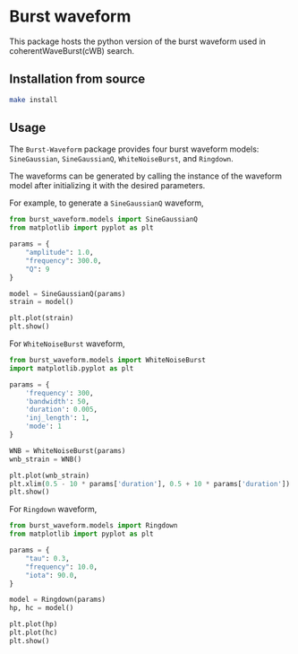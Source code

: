 # Burst waveform

This package hosts the python version of the burst waveform used in coherentWaveBurst(cWB) search.

## Installation from source

```bash
make install
```

## Usage

The `Burst-Waveform` package provides four burst waveform models: `SineGaussian`, `SineGaussianQ`, `WhiteNoiseBurst`,
and `Ringdown`. 

The waveforms can be generated by calling the instance of the waveform model after initializing it with the desired
parameters.

For example, to generate a `SineGaussianQ` waveform,

```python
from burst_waveform.models import SineGaussianQ
from matplotlib import pyplot as plt

params = {
    "amplitude": 1.0,
    "frequency": 300.0,
    "Q": 9
}

model = SineGaussianQ(params)
strain = model()

plt.plot(strain)
plt.show()
```

For `WhiteNoiseBurst` waveform,

```python
from burst_waveform.models import WhiteNoiseBurst
import matplotlib.pyplot as plt

params = {
    'frequency': 300,
    'bandwidth': 50,
    'duration': 0.005,
    'inj_length': 1,
    'mode': 1
}

WNB = WhiteNoiseBurst(params)
wnb_strain = WNB()

plt.plot(wnb_strain)
plt.xlim(0.5 - 10 * params['duration'], 0.5 + 10 * params['duration'])
plt.show()
```

For `Ringdown` waveform,

```python
from burst_waveform.models import Ringdown
from matplotlib import pyplot as plt

params = {
    "tau": 0.3,
    "frequency": 10.0,
    "iota": 90.0,
}

model = Ringdown(params)
hp, hc = model()

plt.plot(hp)
plt.plot(hc)
plt.show()
```